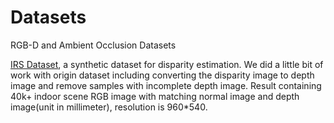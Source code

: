# Datasets
RGB-D and Ambient Occlusion Datasets  

[IRS Dataset](https://github.com/blackjack2015/IRS), a synthetic dataset for disparity estimation. We did a little bit of work with origin dataset including converting the disparity image to depth image and remove samples with incomplete depth image. Result containing 40k+ indoor scene RGB image with matching normal image and depth image(unit in millimeter), resolution is 960*540.
